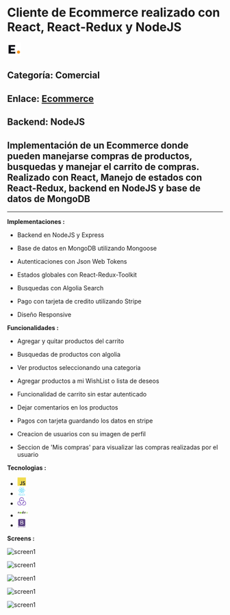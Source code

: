# Cliente de Ecommerce realizado con React, React-Redux y NodeJS

![Logo](/client/public/favicon.png)

## Categoría: Comercial

## Enlace: [Ecommerce](https://ecommerce-client-nine.vercel.app "Ecommerce")
## Backend: NodeJS

## Implementación de un Ecommerce donde pueden manejarse compras de productos, busquedas y manejar el carrito de compras. Realizado con React, Manejo de estados con React-Redux, backend en NodeJS y base de datos de MongoDB

___

**Implementaciones :**

* Backend en NodeJS y Express

* Base de datos en MongoDB utilizando Mongoose

* Autenticaciones con Json Web Tokens

* Estados globales con React-Redux-Toolkit

* Busquedas con Algolia Search

* Pago con tarjeta de credito utilizando Stripe

* Diseño Responsive

**Funcionalidades :**

* Agregar y quitar productos del carrito

* Busquedas de productos con algolia

* Ver productos seleccionando una categoria

* Agregar productos a mi WishList o lista de deseos

* Funcionalidad de carrito sin estar autenticado

* Dejar comentarios en los productos

* Pagos con tarjeta guardando los datos en stripe

* Creacion de usuarios con su imagen de perfil

* Seccion de 'Mis compras' para visualizar las compras realizadas por el usuario

**Tecnologias :**

* <img title="Javascript" src="https://raw.githubusercontent.com/devicons/devicon/master/icons/javascript/javascript-original.svg" alt="javascript" width="20" height="20"/>

* <img title="React" src="https://raw.githubusercontent.com/devicons/devicon/master/icons/react/react-original-wordmark.svg" alt="react" width="20" height="20"/>

* <img title="Redux" src="https://raw.githubusercontent.com/devicons/devicon/master/icons/redux/redux-original.svg" alt="redux" width="20" height="20"/>

* <img title="NodeJS" src="https://raw.githubusercontent.com/devicons/devicon/master/icons/nodejs/nodejs-original-wordmark.svg" alt="nodejs" width="25" height="25"/>

* <img title="Boostrap" src="https://raw.githubusercontent.com/devicons/devicon/master/icons/bootstrap/bootstrap-plain-wordmark.svg" alt="bootstrap" width="20" height="20"/>

**Screens :**

![screen1](https://mlupani.vercel.app/img/ecommerce-1.png)

![screen1](https://mlupani.vercel.app/img/ecommerce-2.png)

![screen1](https://mlupani.vercel.app/img/ecommerce-3.png)

![screen1](https://mlupani.vercel.app/img/ecommerce-4.png)

![screen1](https://mlupani.vercel.app/img/ecommerce-5.png)
